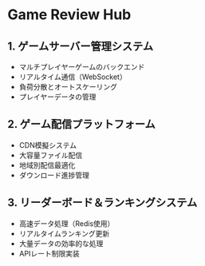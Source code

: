 # Game Review Hub

## 1. ゲームサーバー管理システム
- マルチプレイヤーゲームのバックエンド
- リアルタイム通信（WebSocket）
- 負荷分散とオートスケーリング
- プレイヤーデータの管理

## 2. ゲーム配信プラットフォーム
- CDN模擬システム
- 大容量ファイル配信
- 地域別配信最適化
- ダウンロード進捗管理

## 3. リーダーボード＆ランキングシステム
- 高速データ処理（Redis使用）
- リアルタイムランキング更新
- 大量データの効率的な処理
- APIレート制限実装
